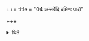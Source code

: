+++
title = "04 अन्तर्वेदि दक्षिणः पादो"

+++

<details><summary>थिते</summary>

अन्तर्वेदि दक्षिणः पादो भवति । बहिर्वेदि सव्यः ४
</details>
